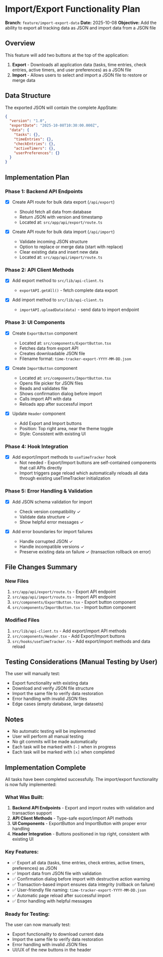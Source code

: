 # Import/Export Functionality Plan

**Branch:** `feature/import-export-data`
**Date:** 2025-10-08
**Objective:** Add the ability to export all tracking data as JSON and import data from a JSON file

## Overview

This feature will add two buttons at the top of the application:
1. **Export** - Downloads all application data (tasks, time entries, check entries, active timers, and user preferences) as a JSON file
2. **Import** - Allows users to select and import a JSON file to restore or merge data

## Data Structure

The exported JSON will contain the complete AppState:
```json
{
  "version": "1.0",
  "exportDate": "2025-10-08T10:30:00.000Z",
  "data": {
    "tasks": {},
    "timeEntries": {},
    "checkEntries": {},
    "activeTimers": {},
    "userPreferences": {}
  }
}
```

## Implementation Plan

### Phase 1: Backend API Endpoints
- [x] Create API route for bulk data export (`/api/export`)
  - Should fetch all data from database
  - Return JSON with version and timestamp
  - Located at: `src/app/api/export/route.ts`

- [x] Create API route for bulk data import (`/api/import`)
  - Validate incoming JSON structure
  - Option to replace or merge data (start with replace)
  - Clear existing data and insert new data
  - Located at: `src/app/api/import/route.ts`

### Phase 2: API Client Methods
- [x] Add export method to `src/lib/api-client.ts`
  - `exportAPI.getAll()` - fetch complete data export

- [x] Add import method to `src/lib/api-client.ts`
  - `importAPI.uploadData(data)` - send data to import endpoint

### Phase 3: UI Components
- [x] Create `ExportButton` component
  - Located at: `src/components/ExportButton.tsx`
  - Fetches data from export API
  - Creates downloadable JSON file
  - Filename format: `time-tracker-export-YYYY-MM-DD.json`

- [x] Create `ImportButton` component
  - Located at: `src/components/ImportButton.tsx`
  - Opens file picker for JSON files
  - Reads and validates file
  - Shows confirmation dialog before import
  - Calls import API with data
  - Reloads app after successful import

- [x] Update `Header` component
  - Add Export and Import buttons
  - Position: Top right area, near the theme toggle
  - Style: Consistent with existing UI

### Phase 4: Hook Integration
- [x] Add export/import methods to `useTimeTracker` hook
  - Not needed - Export/Import buttons are self-contained components that call APIs directly
  - Import triggers page reload which automatically reloads all data through existing useTimeTracker initialization

### Phase 5: Error Handling & Validation
- [x] Add JSON schema validation for import
  - Check version compatibility ✓
  - Validate data structure ✓
  - Show helpful error messages ✓

- [x] Add error boundaries for import failures
  - Handle corrupted JSON ✓
  - Handle incompatible versions ✓
  - Preserve existing data on failure ✓ (transaction rollback on error)

## File Changes Summary

### New Files
1. `src/app/api/export/route.ts` - Export API endpoint
2. `src/app/api/import/route.ts` - Import API endpoint
3. `src/components/ExportButton.tsx` - Export button component
4. `src/components/ImportButton.tsx` - Import button component

### Modified Files
1. `src/lib/api-client.ts` - Add export/import API methods
2. `src/components/Header.tsx` - Add Export/Import buttons
3. `src/hooks/useTimeTracker.ts` - Add export/import methods and data reload

## Testing Considerations (Manual Testing by User)

The user will manually test:
- Export functionality with existing data
- Download and verify JSON file structure
- Import the same file to verify data restoration
- Error handling with invalid JSON files
- Edge cases (empty database, large datasets)

## Notes

- No automatic testing will be implemented
- User will perform all manual testing
- No git commits will be made automatically
- Each task will be marked with `[-]` when in progress
- Each task will be marked with `[x]` when completed

## Implementation Complete

All tasks have been completed successfully. The import/export functionality is now fully implemented:

### What Was Built:
1. **Backend API Endpoints** - Export and import routes with validation and transaction support
2. **API Client Methods** - Type-safe export/import API methods
3. **UI Components** - ExportButton and ImportButton with proper error handling
4. **Header Integration** - Buttons positioned in top right, consistent with existing UI

### Key Features:
- ✅ Export all data (tasks, time entries, check entries, active timers, preferences) as JSON
- ✅ Import data from JSON file with validation
- ✅ Confirmation dialog before import with destructive action warning
- ✅ Transaction-based import ensures data integrity (rollback on failure)
- ✅ User-friendly file naming: `time-tracker-export-YYYY-MM-DD.json`
- ✅ Automatic page reload after successful import
- ✅ Error handling with helpful messages

### Ready for Testing:
The user can now manually test:
- Export functionality to download current data
- Import the same file to verify data restoration
- Error handling with invalid JSON files
- UI/UX of the new buttons in the header
